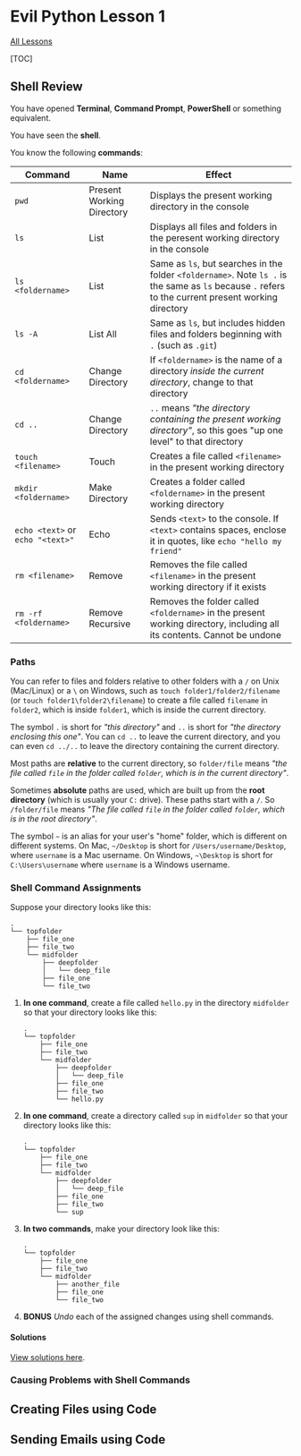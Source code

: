 # Evil Python Lesson 1

[All Lessons](https://zsiegel92.github.io/evilpython/)

[TOC]

## Shell Review

You have opened **Terminal**, **Command Prompt**, **PowerShell** or something equivalent.

You have seen the **shell**.

You know the following **commands**:

|Command| Name| Effect|
|--|--|--|
|`pwd`|Present Working Directory|Displays the present working directory in the console|
|`ls`|List|Displays all files and folders in the peresent working directory in the console|
|`ls <foldername>` | List | Same as `ls`, but searches in the folder `<foldername>`. Note `ls .` is the same as `ls` because `.` refers to the current present working directory|
|`ls -A`| List All | Same as `ls`, but includes hidden files and folders beginning with `.` (such as `.git`)|
| `cd <foldername>`| Change Directory | If `<foldername>` is the name of a directory *inside the current directory*, change to that directory|
| `cd ..` | Change Directory | `..` means *"the directory containing the present working directory"*, so this goes "up one level" to that directory |
| `touch <filename>` | Touch | Creates a file called `<filename>` in the present working directory|
| `mkdir <foldername>`| Make Directory | Creates a folder called `<foldername>` in the present working directory |
| `echo <text>` or `echo "<text>"`| Echo | Sends `<text>` to the console. If `<text>` contains spaces, enclose it in quotes, like `echo "hello my friend"`|
| `rm <filename>` | Remove | Removes the file called `<filename>` in the present working directory if it exists|
| `rm -rf <foldername>` | Remove Recursive | Removes the folder called `<foldername>` in the present working directory, including all its contents. Cannot be undone |


### Paths

You can refer to files and folders relative to other folders with a `/` on Unix (Mac/Linux) or a `\` on Windows, such as `touch folder1/folder2/filename` (or `touch folder1\folder2\filename`) to create a file called `filename` in `folder2`, which is inside `folder1`, which is inside the current directory.

The symbol `.` is short for *"this directory"* and `..` is short for *"the directory enclosing this one"*. You can `cd ..` to leave the current directory, and you can even `cd ../..` to leave the directory containing the current directory.

Most paths are **relative** to the current directory, so `folder/file` means *"the file called `file` in the folder called `folder`, which is in the current directory"*.

Sometimes **absolute** paths are used, which are built up from the **root directory** (which is usually your `C:` drive). These paths start with a `/`. So `/folder/file` means *"The file called `file` in the folder called `folder`, which is in the root directory"*.

The symbol `~` is an alias for your user's "home" folder, which is different on different systems. On Mac, `~/Desktop` is short for `/Users/username/Desktop`, where `username` is a Mac username. On Windows, `~\Desktop` is short for `C:\Users\username` where `username` is a Windows username.

### Shell Command Assignments

Suppose your directory looks like this:

```
.
└── topfolder
    ├── file_one
    ├── file_two
    └── midfolder
        ├── deepfolder
        │   └── deep_file
        ├── file_one
        └── file_two
```

1.
	**In one command**, create a file called `hello.py` in the directory `midfolder` so that your directory looks like this:
	```
	.
	└── topfolder
	    ├── file_one
	    ├── file_two
	    └── midfolder
	        ├── deepfolder
	        │   └── deep_file
	        ├── file_one
	        ├── file_two
	        └── hello.py
	```
2.
	**In one command**, create a directory called `sup` in `midfolder` so that your directory looks like this:
	```
	.
	└── topfolder
	    ├── file_one
	    ├── file_two
	    └── midfolder
	        ├── deepfolder
	        │   └── deep_file
	        ├── file_one
	        ├── file_two
	        └── sup
	```
3.
	**In two commands**, make your directory look like this:
	```
	.
	└── topfolder
	    ├── file_one
	    ├── file_two
	    └── midfolder
	        ├── another_file
	        ├── file_one
	        └── file_two
	```
4.
	**BONUS**
	*Undo* each of the assigned changes using shell commands.

#### Solutions

[View solutions here](https://zsiegel92.github.io/evilpython/lesson_1_solutions.html).

### Causing Problems with Shell Commands



## Creating Files using Code




## Sending Emails using Code
